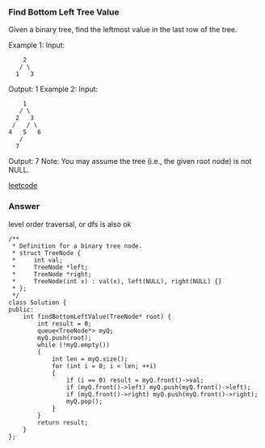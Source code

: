 ### Find Bottom Left Tree Value
Given a binary tree, find the leftmost value in the last row of the tree.

Example 1:
Input:

	    2
	   / \
	  1   3

Output:
1
Example 2: 
Input:

        1
       / \
      2   3
     /   / \
    4   5   6
       /
      7

Output:
7
Note: You may assume the tree (i.e., the given root node) is not NULL.

[leetcode](https://leetcode.com/problems/find-bottom-left-tree-value/description/)

### Answer
level order traversal, or dfs is also ok

	/**
	 * Definition for a binary tree node.
	 * struct TreeNode {
	 *     int val;
	 *     TreeNode *left;
	 *     TreeNode *right;
	 *     TreeNode(int x) : val(x), left(NULL), right(NULL) {}
	 * };
	 */
	class Solution {
	public:
	    int findBottomLeftValue(TreeNode* root) {
	        int result = 0;
	        queue<TreeNode*> myQ;
	        myQ.push(root);
	        while (!myQ.empty())
	        {
	            int len = myQ.size();
	            for (int i = 0; i < len; ++i)
	            {
	                if (i == 0) result = myQ.front()->val;
	                if (myQ.front()->left) myQ.push(myQ.front()->left);
	                if (myQ.front()->right) myQ.push(myQ.front()->right);
	                myQ.pop();
	            }
	        }
	        return result;
	    }
	};